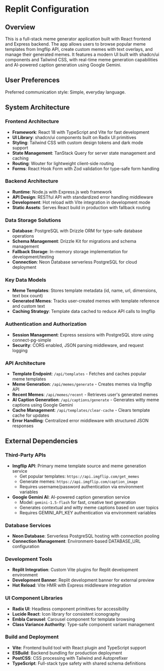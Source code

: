 # Replit Configuration

## Overview

This is a full-stack meme generator application built with React frontend and Express backend. The app allows users to browse popular meme templates from Imgflip API, create custom memes with text overlays, and manage their generated memes. It features a modern UI built with shadcn/ui components and Tailwind CSS, with real-time meme generation capabilities and AI-powered caption generation using Google Gemini.

## User Preferences

Preferred communication style: Simple, everyday language.

## System Architecture

### Frontend Architecture
- **Framework**: React 18 with TypeScript and Vite for fast development
- **UI Library**: shadcn/ui components built on Radix UI primitives
- **Styling**: Tailwind CSS with custom design tokens and dark mode support
- **State Management**: TanStack Query for server state management and caching
- **Routing**: Wouter for lightweight client-side routing
- **Forms**: React Hook Form with Zod validation for type-safe form handling

### Backend Architecture
- **Runtime**: Node.js with Express.js web framework
- **API Design**: RESTful API with standardized error handling middleware
- **Development**: Hot reload with Vite integration in development mode
- **Static Assets**: Serves React build in production with fallback routing

### Data Storage Solutions
- **Database**: PostgreSQL with Drizzle ORM for type-safe database operations
- **Schema Management**: Drizzle Kit for migrations and schema management
- **Fallback Storage**: In-memory storage implementation for development/testing
- **Connection**: Neon Database serverless PostgreSQL for cloud deployment

### Key Data Models
- **Meme Templates**: Stores template metadata (id, name, url, dimensions, text box count)
- **Generated Memes**: Tracks user-created memes with template reference and custom text
- **Caching Strategy**: Template data cached to reduce API calls to Imgflip

### Authentication and Authorization
- **Session Management**: Express sessions with PostgreSQL store using connect-pg-simple
- **Security**: CORS enabled, JSON parsing middleware, and request logging

### API Architecture
- **Template Endpoint**: `/api/templates` - Fetches and caches popular meme templates
- **Meme Generation**: `/api/memes/generate` - Creates memes via Imgflip API
- **Recent Memes**: `/api/memes/recent` - Retrieves user's generated memes
- **AI Caption Generation**: `/api/captions/generate` - Generates witty meme captions using Google Gemini
- **Cache Management**: `/api/templates/clear-cache` - Clears template cache for updates
- **Error Handling**: Centralized error middleware with structured JSON responses

## External Dependencies

### Third-Party APIs
- **Imgflip API**: Primary meme template source and meme generation service
  - Get popular templates: `https://api.imgflip.com/get_memes`
  - Generate memes: `https://api.imgflip.com/caption_image`
  - Requires username/password authentication via environment variables
- **Google Gemini AI**: AI-powered caption generation service
  - Model: `gemini-1.5-flash` for fast, creative text generation
  - Generates contextual and witty meme captions based on user topics
  - Requires GEMINI_API_KEY authentication via environment variables

### Database Services
- **Neon Database**: Serverless PostgreSQL hosting with connection pooling
- **Connection Management**: Environment-based DATABASE_URL configuration

### Development Tools
- **Replit Integration**: Custom Vite plugins for Replit development environment
- **Development Banner**: Replit development banner for external preview
- **Hot Reload**: Vite HMR with Express middleware integration

### UI Component Libraries
- **Radix UI**: Headless component primitives for accessibility
- **Lucide React**: Icon library for consistent iconography
- **Embla Carousel**: Carousel component for template browsing
- **Class Variance Authority**: Type-safe component variant management

### Build and Deployment
- **Vite**: Frontend build tool with React plugin and TypeScript support
- **ESBuild**: Backend bundling for production deployment
- **PostCSS**: CSS processing with Tailwind and Autoprefixer
- **TypeScript**: Full-stack type safety with shared schema definitions